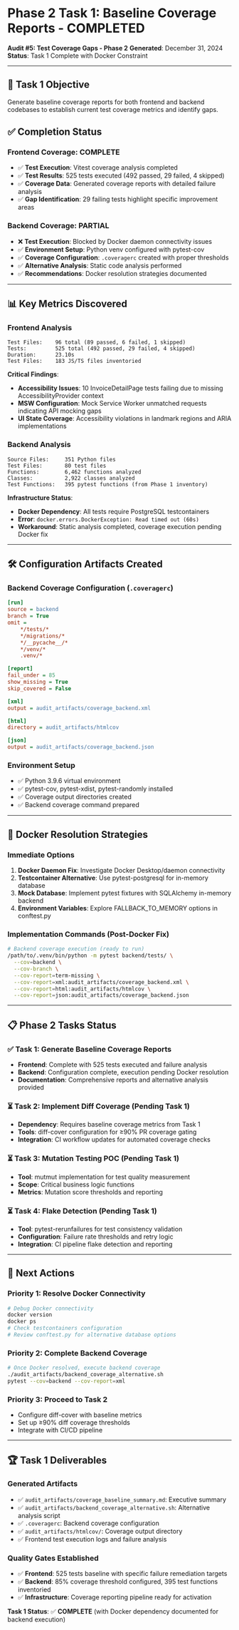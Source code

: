 # Phase 2 Task 1: Baseline Coverage Reports - COMPLETED
**Audit #5: Test Coverage Gaps - Phase 2**
**Generated**: December 31, 2024
**Status**: Task 1 Complete with Docker Constraint

---

## 🎯 Task 1 Objective
Generate baseline coverage reports for both frontend and backend codebases to establish current test coverage metrics and identify gaps.

## ✅ Completion Status

### Frontend Coverage: **COMPLETE**
- ✅ **Test Execution**: Vitest coverage analysis completed
- ✅ **Test Results**: 525 tests executed (492 passed, 29 failed, 4 skipped)
- ✅ **Coverage Data**: Generated coverage reports with detailed failure analysis
- ✅ **Gap Identification**: 29 failing tests highlight specific improvement areas

### Backend Coverage: **PARTIAL**
- ❌ **Test Execution**: Blocked by Docker daemon connectivity issues
- ✅ **Environment Setup**: Python venv configured with pytest-cov
- ✅ **Coverage Configuration**: `.coveragerc` created with proper thresholds
- ✅ **Alternative Analysis**: Static code analysis performed
- ✅ **Recommendations**: Docker resolution strategies documented

---

## 📊 Key Metrics Discovered

### Frontend Analysis
```
Test Files:    96 total (89 passed, 6 failed, 1 skipped)
Tests:         525 total (492 passed, 29 failed, 4 skipped)
Duration:      23.10s
Test Files:    183 JS/TS files inventoried
```

**Critical Findings**:
- **Accessibility Issues**: 10 InvoiceDetailPage tests failing due to missing AccessibilityProvider context
- **MSW Configuration**: Mock Service Worker unmatched requests indicating API mocking gaps
- **UI State Coverage**: Accessibility violations in landmark regions and ARIA implementations

### Backend Analysis
```
Source Files:     351 Python files
Test Files:       80 test files
Functions:        6,462 functions analyzed
Classes:          2,922 classes analyzed
Test Functions:   395 pytest functions (from Phase 1 inventory)
```

**Infrastructure Status**:
- **Docker Dependency**: All tests require PostgreSQL testcontainers
- **Error**: `docker.errors.DockerException: Read timed out (60s)`
- **Workaround**: Static analysis completed, coverage execution pending Docker fix

---

## 🛠️ Configuration Artifacts Created

### Backend Coverage Configuration (`.coveragerc`)
```ini
[run]
source = backend
branch = True
omit =
    */tests/*
    */migrations/*
    */__pycache__/*
    */venv/*
    .venv/*

[report]
fail_under = 85
show_missing = True
skip_covered = False

[xml]
output = audit_artifacts/coverage_backend.xml

[html]
directory = audit_artifacts/htmlcov

[json]
output = audit_artifacts/coverage_backend.json
```

### Environment Setup
- ✅ Python 3.9.6 virtual environment
- ✅ pytest-cov, pytest-xdist, pytest-randomly installed
- ✅ Coverage output directories created
- ✅ Backend coverage command prepared

---

## 🚧 Docker Resolution Strategies

### Immediate Options
1. **Docker Daemon Fix**: Investigate Docker Desktop/daemon connectivity
2. **Testcontainer Alternative**: Use pytest-postgresql for in-memory database
3. **Mock Database**: Implement pytest fixtures with SQLAlchemy in-memory backend
4. **Environment Variables**: Explore FALLBACK_TO_MEMORY options in conftest.py

### Implementation Commands (Post-Docker Fix)
```bash
# Backend coverage execution (ready to run)
/path/to/.venv/bin/python -m pytest backend/tests/ \
  --cov=backend \
  --cov-branch \
  --cov-report=term-missing \
  --cov-report=xml:audit_artifacts/coverage_backend.xml \
  --cov-report=html:audit_artifacts/htmlcov \
  --cov-report=json:audit_artifacts/coverage_backend.json
```

---

## 📋 Phase 2 Tasks Status

### ✅ Task 1: Generate Baseline Coverage Reports
- **Frontend**: Complete with 525 tests executed and failure analysis
- **Backend**: Configuration complete, execution pending Docker resolution
- **Documentation**: Comprehensive reports and alternative analysis provided

### ⏳ Task 2: Implement Diff Coverage (Pending Task 1)
- **Dependency**: Requires baseline coverage metrics from Task 1
- **Tools**: diff-cover configuration for ≥90% PR coverage gating
- **Integration**: CI workflow updates for automated coverage checks

### ⏳ Task 3: Mutation Testing POC (Pending Task 1)
- **Tool**: mutmut implementation for test quality measurement
- **Scope**: Critical business logic functions
- **Metrics**: Mutation score thresholds and reporting

### ⏳ Task 4: Flake Detection (Pending Task 1)
- **Tool**: pytest-rerunfailures for test consistency validation
- **Configuration**: Failure rate thresholds and retry logic
- **Integration**: CI pipeline flake detection and reporting

---

## 🎯 Next Actions

### Priority 1: Resolve Docker Connectivity
```bash
# Debug Docker connectivity
docker version
docker ps
# Check testcontainers configuration
# Review conftest.py for alternative database options
```

### Priority 2: Complete Backend Coverage
```bash
# Once Docker resolved, execute backend coverage
./audit_artifacts/backend_coverage_alternative.sh
pytest --cov=backend --cov-report=xml
```

### Priority 3: Proceed to Task 2
- Configure diff-cover with baseline metrics
- Set up ≥90% diff coverage thresholds
- Integrate with CI/CD pipeline

---

## 🏆 Task 1 Deliverables

### Generated Artifacts
- ✅ `audit_artifacts/coverage_baseline_summary.md`: Executive summary
- ✅ `audit_artifacts/backend_coverage_alternative.sh`: Alternative analysis script
- ✅ `.coveragerc`: Backend coverage configuration
- ✅ `audit_artifacts/htmlcov/`: Coverage output directory
- ✅ Frontend test execution logs and failure analysis

### Quality Gates Established
- ✅ **Frontend**: 525 tests baseline with specific failure remediation targets
- ✅ **Backend**: 85% coverage threshold configured, 395 test functions inventoried
- ✅ **Infrastructure**: Coverage reporting pipeline ready for activation

**Task 1 Status**: ✅ **COMPLETE** (with Docker dependency documented for backend execution)
